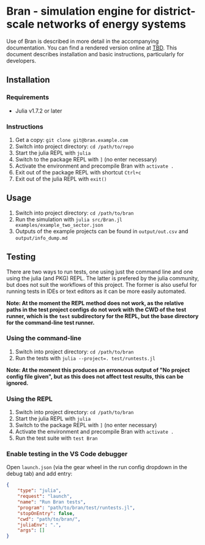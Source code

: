 # Bran - simulation engine for district-scale networks of energy systems

Use of Bran is described in more detail in the accompanying documentation. You can find a rendered version online at [TBD](http://example.com). This document describes installation and basic instructions, particularly for developers.

## Installation

### **Requirements**

* Julia v1.7.2 or later

### Instructions

1. Get a copy: `git clone git@bran.example.com`
1. Switch into project directory: `cd /path/to/repo`
1. Start the julia REPL with `julia`
1. Switch to the package REPL with `]` (no enter necessary)
1. Activate the environment and precompile Bran with `activate .`
1. Exit out of the package REPL with shortcut `Ctrl+c`
1. Exit out of the julia REPL with `exit()`

## Usage

1. Switch into project directory: `cd /path/to/bran`
1. Run the simulation with `julia src/Bran.jl examples/example_two_sector.json`
1. Outputs of the example projects can be found in `output/out.csv` and `output/info_dump.md`

## Testing

There are two ways to run tests, one using just the command line and one using the julia (and PKG) REPL. The latter is prefered by the julia community, but does not suit the workflows of this project. The former is also useful for running tests in IDEs or text editors as it can be more easily automated.

**Note: At the moment the REPL method does not work, as the relative paths in the test project configs do not work with the CWD of the test runner, which is the `test` subdirectory for the REPL, but the base directory for the command-line test runner.**

### Using the command-line

1. Switch into project directory: `cd /path/to/bran`
1. Run the tests with `julia --project=. test/runtests.jl`

**Note: At the moment this produces an erroneous output of "No project config file given", but as this does not affect test results, this can be ignored.**

### Using the REPL

1. Switch into project directory: `cd /path/to/bran`
1. Start the julia REPL with `julia`
1. Switch to the package REPL with `]` (no enter necessary)
1. Activate the environment and precompile Bran with `activate .`
1. Run the test suite with `test Bran`

### Enable testing in the VS Code debugger

Open `launch.json` (via the gear wheel in the run config dropdown in the debug tab) and add entry:
```json
{
    "type": "julia",
    "request": "launch",
    "name": "Run Bran tests",
    "program": "path/to/bran/test/runtests.jl",
    "stopOnEntry": false,
    "cwd": "path/to/bran/",
    "juliaEnv": ".",
    "args": []
}
```